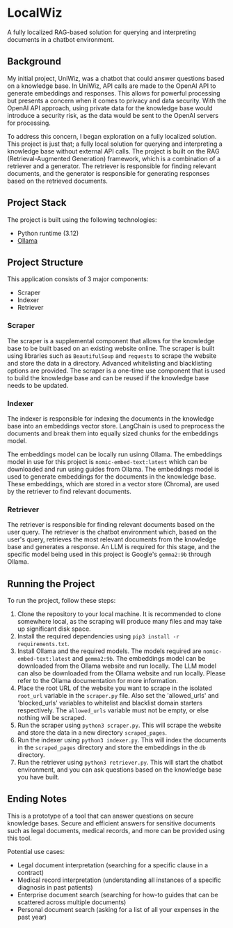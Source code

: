 # LocalWiz

A fully localized RAG-based solution for querying and interpreting documents in a chatbot environment.


## Background

My initial project, UniWiz, was a chatbot that could answer questions based on a knowledge base. In UniWiz, API calls are made to the OpenAI API to generate embeddings and responses. This allows for powerful processing but presents a concern when it comes to privacy and data security. With the OpenAI API approach, using private data for the knowledge base would introduce a security risk, as the data would be sent to the OpenAI servers for processing.

To address this concern, I began exploration on a fully localized solution. This project is just that; a fully local solution for querying and interpreting a knowledge base without external API calls. The project is built on the RAG (Retrieval-Augmented Generation) framework, which is a combination of a retriever and a generator. The retriever is responsible for finding relevant documents, and the generator is responsible for generating responses based on the retrieved documents.

## Project Stack

The project is built using the following technologies:

- Python runtime (3.12)
- [Ollama](https://ollama.com/)

## Project Structure

This application consists of 3 major components:
- Scraper
- Indexer
- Retriever

### Scraper

The scraper is a supplemental component that allows for the knowledge base to be built based on an existing website online. The scraper is built using libraries such as `BeautifulSoup` and `requests` to scrape the website and store the data in a directory. Advanced whitelisting and blacklisting options are provided. The scraper is a one-time use component that is used to build the knowledge base and can be reused if the knowledge base needs to be updated.

### Indexer

The indexer is responsible for indexing the documents in the knowledge base into an embeddings vector store. LangChain is used to preprocess the documents and break them into equally sized chunks for the embeddings model.

The embeddings model can be locally run usinng Ollama. The embeddings model in use for this project is `nomic-embed-text:latest` which can be downloaded and run using guides from Ollama. The embeddings model is used to generate embeddings for the documents in the knowledge base. These embeddings, which are stored in a vector store (Chroma), are used by the retriever to find relevant documents.

### Retriever

The retriever is responsible for finding relevant documents based on the user query. The retriever is the chatbot environment which, based on the user's query, retrieves the most relevant documents from the knowledge base and generates a response. An LLM is required for this stage, and the specific model being used in this project is Google's `gemma2:9b` through Ollama.


## Running the Project

To run the project, follow these steps:

1. Clone the repository to your local machine. It is recommended to clone somewhere local, as the scraping will produce many files and may take up significant disk space.
2. Install the required dependencies using `pip3 install -r requirements.txt`.
3. Install Ollama and the required models. The models required are `nomic-embed-text:latest` and `gemma2:9b`. The embeddings model can be downloaded from the Ollama website and run locally. The LLM model can also be downloaded from the Ollama website and run locally. Please refer to the Ollama documentation for more information.
4. Place the root URL of the website you want to scrape in the isolated `root_url` variable in the `scraper.py` file. Also set the 'allowed_urls' and 'blocked_urls' variables to whitelist and blacklist domain starters respectively. The `allowed_urls` variable must not be empty, or else nothing will be scraped.
5. Run the scraper using `python3 scraper.py`. This will scrape the website and store the data in a new directory `scraped_pages`.
6. Run the indexer using `python3 indexer.py`. This will index the documents in the `scraped_pages` directory and store the embeddings in the `db` directory.
7. Run the retriever using `python3 retriever.py`. This will start the chatbot environment, and you can ask questions based on the knowledge base you have built.


## Ending Notes

This is a prototype of a tool that can answer questions on secure knowledge bases. Secure and efficient answers for sensitive documents such as legal documents, medical records, and more can be provided using this tool. 

Potential use cases:
- Legal document interpretation (searching for a specific clause in a contract)
- Medical record interpretation (understanding all instances of a specific diagnosis in past patients)
- Enterprise document search (searching for how-to guides that can be scattered across multiple documents)
- Personal document search (asking for a list of all your expenses in the past year)